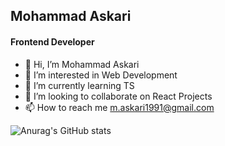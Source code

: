 ## Mohammad Askari
#### Frontend Developer
- 👋 Hi, I’m Mohammad Askari
- 👀 I’m interested in Web Development
- 🌱 I’m currently learning TS
- 💞️ I’m looking to collaborate on React Projects
- 📫 How to reach me m.askari1991@gmail.com

![Anurag's GitHub stats](https://github-readme-stats.vercel.app/api?username=asgari1991&show_icons=true&theme=transparent)




<!---
asgari1991/asgari1991 is a ✨ special ✨ repository because its `README.md` (this file) appears on your GitHub profile.
You can click the Preview link to take a look at your changes.
--->
